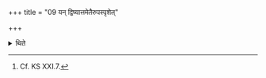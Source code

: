 +++
title = "09 यन् द्विष्यात्तमेतैरुपस्पृशेत्"

+++

<details><summary>थिते</summary>

9. He should touch him whom he hates with these (things before throwing them).[^1]  

[^1]: Cf. KS XXI.7.  
</details>
